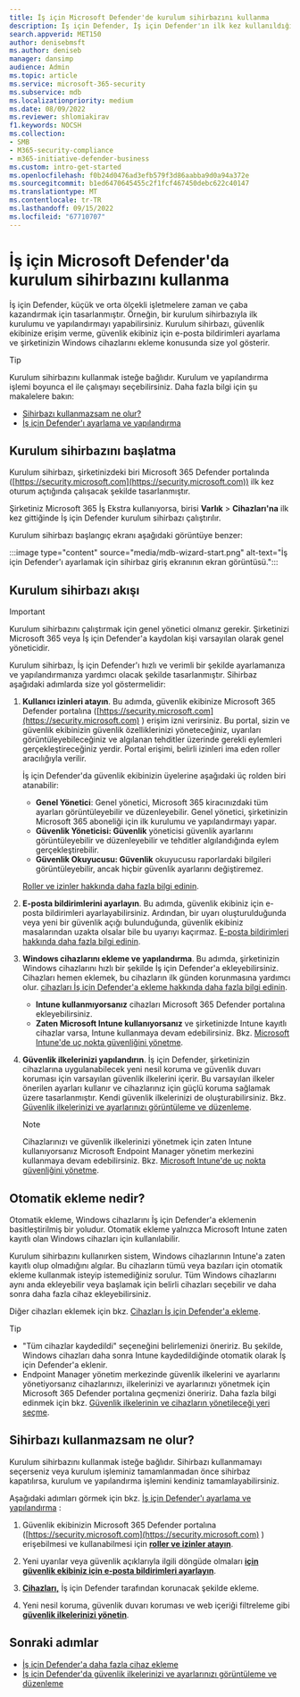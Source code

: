 ```yaml
---
title: İş için Microsoft Defender'de kurulum sihirbazını kullanma
description: İş için Defender, İş için Defender'ın ilk kez kullanıldığı bir sihirbazla kurulumu kolaylaştırır. Kurulum sihirbazının nasıl çalıştığını görün.
search.appverid: MET150
author: denisebmsft
ms.author: deniseb
manager: dansimp
audience: Admin
ms.topic: article
ms.service: microsoft-365-security
ms.subservice: mdb
ms.localizationpriority: medium
ms.date: 08/09/2022
ms.reviewer: shlomiakirav
f1.keywords: NOCSH
ms.collection:
- SMB
- M365-security-compliance
- m365-initiative-defender-business
ms.custom: intro-get-started
ms.openlocfilehash: f0b24d0476ad3efb579f3d86aabba9d0a94a372e
ms.sourcegitcommit: b1ed6470645455c2f1fcf467450debc622c40147
ms.translationtype: MT
ms.contentlocale: tr-TR
ms.lasthandoff: 09/15/2022
ms.locfileid: "67710707"
---
```

# <a name="use-the-setup-wizard-in-microsoft-defender-for-business"></a>İş için Microsoft Defender'da kurulum sihirbazını kullanma

İş için Defender, küçük ve orta ölçekli işletmelere zaman ve çaba kazandırmak için tasarlanmıştır. Örneğin, bir kurulum sihirbazıyla ilk kurulumu ve yapılandırmayı yapabilirsiniz. Kurulum sihirbazı, güvenlik ekibinize erişim verme, güvenlik ekibiniz için e-posta bildirimleri ayarlama ve şirketinizin Windows cihazlarını ekleme konusunda size yol gösterir.

> [!TIP]
> Kurulum sihirbazını kullanmak isteğe bağlıdır. Kurulum ve yapılandırma işlemi boyunca el ile çalışmayı seçebilirsiniz. Daha fazla bilgi için şu makalelere bakın:
> - [Sihirbazı kullanmazsam ne olur?](#what-happens-if-i-dont-use-the-wizard)
> - [İş için Defender'ı ayarlama ve yapılandırma](mdb-setup-configuration.md)

## <a name="how-to-start-the-setup-wizard"></a>Kurulum sihirbazını başlatma

Kurulum sihirbazı, şirketinizdeki biri Microsoft 365 Defender portalında ([https://security.microsoft.com](https://security.microsoft.com)) ilk kez oturum açtığında çalışacak şekilde tasarlanmıştır. 

Şirketiniz Microsoft 365 İş Ekstra kullanıyorsa, birisi **Varlık** > **Cihazları'na** ilk kez gittiğinde İş için Defender kurulum sihirbazı çalıştırılır. 

Kurulum sihirbazı başlangıç ekranı aşağıdaki görüntüye benzer:

:::image type="content" source="media/mdb-wizard-start.png" alt-text="İş için Defender'ı ayarlamak için sihirbaz giriş ekranının ekran görüntüsü.":::

## <a name="the-setup-wizard-flow"></a>Kurulum sihirbazı akışı

> [!IMPORTANT]
> Kurulum sihirbazını çalıştırmak için genel yönetici olmanız gerekir. Şirketinizi Microsoft 365 veya İş için Defender'a kaydolan kişi varsayılan olarak genel yöneticidir.

Kurulum sihirbazı, İş için Defender'ı hızlı ve verimli bir şekilde ayarlamanıza ve yapılandırmanıza yardımcı olacak şekilde tasarlanmıştır. Sihirbaz aşağıdaki adımlarda size yol göstermelidir:

1. **Kullanıcı izinleri atayın**. Bu adımda, güvenlik ekibinize Microsoft 365 Defender portalına ([https://security.microsoft.com](https://security.microsoft.com) ) erişim izni verirsiniz. Bu portal, sizin ve güvenlik ekibinizin güvenlik özelliklerinizi yöneteceğiniz, uyarıları görüntüleyebileceğiniz ve algılanan tehditler üzerinde gerekli eylemleri gerçekleştireceğiniz yerdir. Portal erişimi, belirli izinleri ima eden roller aracılığıyla verilir.

   İş için Defender'da güvenlik ekibinizin üyelerine aşağıdaki üç rolden biri atanabilir:<br/>
   
   - **Genel Yönetici**: Genel yönetici, Microsoft 365 kiracınızdaki tüm ayarları görüntüleyebilir ve düzenleyebilir. Genel yönetici, şirketinizin Microsoft 365 aboneliği için ilk kurulumu ve yapılandırmayı yapar. 
   - **Güvenlik Yöneticisi: Güvenlik** yöneticisi güvenlik ayarlarını görüntüleyebilir ve düzenleyebilir ve tehditler algılandığında eylem gerçekleştirebilir.
   - **Güvenlik Okuyucusu: Güvenlik** okuyucusu raporlardaki bilgileri görüntüleyebilir, ancak hiçbir güvenlik ayarlarını değiştiremez. 

   [Roller ve izinler hakkında daha fazla bilgi edinin](mdb-roles-permissions.md). 

2. **E-posta bildirimlerini ayarlayın**. Bu adımda, güvenlik ekibiniz için e-posta bildirimleri ayarlayabilirsiniz. Ardından, bir uyarı oluşturulduğunda veya yeni bir güvenlik açığı bulunduğunda, güvenlik ekibiniz masalarından uzakta olsalar bile bu uyarıyı kaçırmaz. [E-posta bildirimleri hakkında daha fazla bilgi edinin](mdb-email-notifications.md). 

3. **Windows cihazlarını ekleme ve yapılandırma**. Bu adımda, şirketinizin Windows cihazlarını hızlı bir şekilde İş için Defender'a ekleyebilirsiniz. Cihazları hemen eklemek, bu cihazların ilk günden korunmasına yardımcı olur. [cihazları İş için Defender'a ekleme hakkında daha fazla bilgi edinin](mdb-onboard-devices.md).

   - **Intune kullanmıyorsanız** cihazları Microsoft 365 Defender portalına ekleyebilirsiniz. 
   - **Zaten Microsoft Intune kullanıyorsanız** ve şirketinizde Intune kayıtlı cihazlar varsa, Intune kullanmaya devam edebilirsiniz. Bkz. [Microsoft Intune'de uç nokta güvenliğini yönetme](/mem/intune/protect/endpoint-security).
   
4. **Güvenlik ilkelerinizi yapılandırın**. İş için Defender, şirketinizin cihazlarına uygulanabilecek yeni nesil koruma ve güvenlik duvarı koruması için varsayılan güvenlik ilkelerini içerir. Bu varsayılan ilkeler önerilen ayarları kullanır ve cihazlarınız için güçlü koruma sağlamak üzere tasarlanmıştır. Kendi güvenlik ilkelerinizi de oluşturabilirsiniz. Bkz. [Güvenlik ilkelerinizi ve ayarlarınızı görüntüleme ve düzenleme](mdb-configure-security-settings.md).

   > [!NOTE]
   > Cihazlarınızı ve güvenlik ilkelerinizi yönetmek için zaten Intune kullanıyorsanız Microsoft Endpoint Manager yönetim merkezini kullanmaya devam edebilirsiniz. Bkz. [Microsoft Intune'de uç nokta güvenliğini yönetme](/mem/intune/protect/endpoint-security).


## <a name="what-is-automatic-onboarding"></a>Otomatik ekleme nedir?

Otomatik ekleme, Windows cihazlarını İş için Defender'a eklemenin basitleştirilmiş bir yoludur. Otomatik ekleme yalnızca Microsoft Intune zaten kayıtlı olan Windows cihazları için kullanılabilir. 

Kurulum sihirbazını kullanırken sistem, Windows cihazlarının Intune'a zaten kayıtlı olup olmadığını algılar. Bu cihazların tümü veya bazıları için otomatik ekleme kullanmak isteyip istemediğiniz sorulur. Tüm Windows cihazlarını aynı anda ekleyebilir veya başlamak için belirli cihazları seçebilir ve daha sonra daha fazla cihaz ekleyebilirsiniz. 

Diğer cihazları eklemek için bkz. [Cihazları İş için Defender'a ekleme](mdb-onboard-devices.md).

> [!TIP]
> - "Tüm cihazlar kaydedildi" seçeneğini belirlemenizi öneririz. Bu şekilde, Windows cihazları daha sonra Intune kaydedildiğinde otomatik olarak İş için Defender'a eklenir. 
> - Endpoint Manager yönetim merkezinde güvenlik ilkelerini ve ayarlarını yönetiyorsanız cihazlarınızı, ilkelerinizi ve ayarlarınızı yönetmek için Microsoft 365 Defender portalına geçmenizi öneririz. Daha fazla bilgi edinmek için bkz. [Güvenlik ilkelerinin ve cihazların yönetileceği yeri seçme](mdb-configure-security-settings.md#choose-where-to-manage-security-policies-and-devices).

## <a name="what-happens-if-i-dont-use-the-wizard"></a>Sihirbazı kullanmazsam ne olur?

Kurulum sihirbazını kullanmak isteğe bağlıdır. Sihirbazı kullanmamayı seçerseniz veya kurulum işleminiz tamamlanmadan önce sihirbaz kapatılırsa, kurulum ve yapılandırma işlemini kendiniz tamamlayabilirsiniz. 

Aşağıdaki adımları görmek için bkz. [İş için Defender'ı ayarlama ve yapılandırma](mdb-setup-configuration.md) :

1. Güvenlik ekibinizin Microsoft 365 Defender portalına ([https://security.microsoft.com](https://security.microsoft.com) ) erişebilmesi ve kullanabilmesi için **[roller ve izinler atayın](mdb-roles-permissions.md)**.

2. Yeni uyarılar veya güvenlik açıklarıyla ilgili döngüde olmaları **[için güvenlik ekibiniz için e-posta bildirimleri ayarlayın](mdb-email-notifications.md)**.

3. **[Cihazları,](mdb-onboard-devices.md)** İş için Defender tarafından korunacak şekilde ekleme.

4. Yeni nesil koruma, güvenlik duvarı koruması ve web içeriği filtreleme gibi **[güvenlik ilkelerinizi yönetin](mdb-configure-security-settings.md)**.

## <a name="next-steps"></a>Sonraki adımlar

- [İş için Defender'a daha fazla cihaz ekleme](mdb-onboard-devices.md)
- [İş için Defender'da güvenlik ilkelerinizi ve ayarlarınızı görüntüleme ve düzenleme](mdb-configure-security-settings.md)